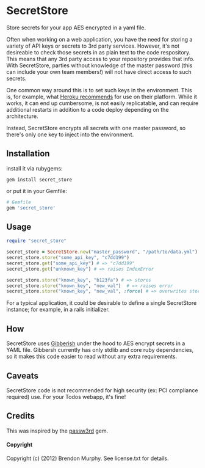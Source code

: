 SecretStore
===========

Store secrets for your app AES encrypted in a yaml file.

Often when working on a web application, you have the need for storing a
variety of API keys or secrets to 3rd party services.  However, it's not
desireable to check those secrets in as plain text to the code respository.
This means that any 3rd party access to your repository provides that info.
With SecretStore, parties without knowledge of the master password (this can
include your own team members!) will not have direct access to such secrets.

One common way around this is to set such keys in the environment.  This is,
for example, what [Heroku recommends](https://devcenter.heroku.com/articles/config-vars)
for use on their platform.  While it works, it can end up cumbersome, is not easily
replicatable, and can require additional restarts in addition to a code
deploy depending on the architecture.

Instead, SecretStore encrypts all secrets with one master password, so there's only
one key to inject into the environment.

Installation
------------

install it via rubygems:

```
gem install secret_store
```

or put it in your Gemfile:

```ruby
# Gemfile
gem 'secret_store'
```

Usage
-----

```ruby
require "secret_store"

secret_store = SecretStore.new("master_password", "/path/to/data.yml")
secret_store.store("some_api_key", "c7dd199")
secret_store.get("some_api_key") # => "c7dd199"
secret_store.get("unknown_key") # => raises IndexError

secret_store.store("known_key", "b123fa") # => stores
secret_store.store("known_key", "new_val")  # => raises error
secret_store.store("known_key", "new_val", :force) # => overwrites stored
```

For a typical application, it could be desirable to define a
single SecretStore instance;  for example, in a rails initializer.

How
---

SecretStore uses [Gibberish](https://github.com/mdp/gibberish/) under the
hood to AES encrypt secrets in a YAML file.  Gibbersh currently has only
stdlib and core ruby dependencies, so it makes this code easier to read
without any extra requirements.

Caveats
-------

SecretStore code is not recommended for high security (ex: PCI compliance required)
use.  For your Todos webapp, it's fine!

Credits
-------

This was inspired by the [passw3rd](https://github.com/oreoshake/passw3rd) gem.

#### Copyright

Copyright (c) (2012) Brendon Murphy. See license.txt for details.

